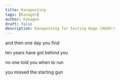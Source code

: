 ```yaml
---
title: Kanaposting
tags: [Kanagen]
author: Kanagen
draft: false
description: Kanaposting for testing Hugo (HUGO!) 
---
```

and then one day you find

ten years have got behind you

no one told you when to run 

you missed the starting gun 
